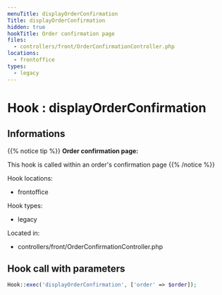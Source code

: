 ```yaml
---
menuTitle: displayOrderConfirmation
Title: displayOrderConfirmation
hidden: true
hookTitle: Order confirmation page
files:
  - controllers/front/OrderConfirmationController.php
locations:
  - frontoffice
types:
  - legacy
---
```


# Hook : displayOrderConfirmation

## Informations

{{% notice tip %}}
**Order confirmation page:** 

This hook is called within an order's confirmation page
{{% /notice %}}

Hook locations: 
  - frontoffice

Hook types: 
  - legacy

Located in: 
  - controllers/front/OrderConfirmationController.php

## Hook call with parameters

```php
Hook::exec('displayOrderConfirmation', ['order' => $order]);
```